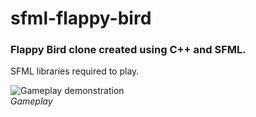 # sfml-flappy-bird
### Flappy Bird clone created using C++ and SFML.
SFML libraries required to play.

![Gameplay demonstration](https://user-images.githubusercontent.com/76976870/159185531-c46a6188-1414-40c3-8619-38cee9e1c548.gif)<br>
<i>Gameplay</i>
